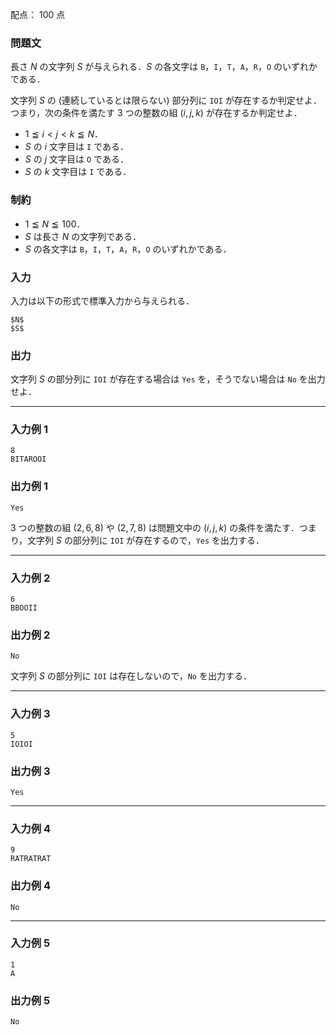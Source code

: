 配点： $100$ 点

### 問題文

長さ $N$ の文字列 $S$ が与えられる．$S$ の各文字は `B`，`I`，`T`，`A`，`R`，`O` のいずれかである．

文字列 $S$ の (連続しているとは限らない) 部分列に `IOI` が存在するか判定せよ．つまり，次の条件を満たす $3$ つの整数の組 $(i, j, k)$ が存在するか判定せよ．

- $1 \leqq i < j < k \leqq N$．
- $S$ の $i$ 文字目は `I` である．
- $S$ の $j$ 文字目は `O` である．
- $S$ の $k$ 文字目は `I` である．

### 制約

- $1 \leqq N \leqq 100$．
- $S$ は長さ $N$ の文字列である．
- $S$ の各文字は `B`，`I`，`T`，`A`，`R`，`O` のいずれかである．

### 入力

入力は以下の形式で標準入力から与えられる．

~~~
$N$
$S$
~~~

### 出力

文字列 $S$ の部分列に `IOI` が存在する場合は `Yes` を，そうでない場合は `No` を出力せよ．

---

### 入力例 1

~~~
8
BITAROOI
~~~

### 出力例 1

~~~
Yes
~~~

$3$ つの整数の組 $(2, 6, 8)$ や $(2, 7, 8)$ は問題文中の $(i, j, k)$ の条件を満たす．つまり，文字列 $S$ の部分列に `IOI` が存在するので，`Yes` を出力する．

---

### 入力例 2

~~~
6
BBOOII
~~~

### 出力例 2

~~~
No
~~~

文字列 $S$ の部分列に `IOI` は存在しないので，`No` を出力する．

---

### 入力例 3

~~~
5
IOIOI
~~~

### 出力例 3

~~~
Yes
~~~

---

### 入力例 4

~~~
9
RATRATRAT
~~~

### 出力例 4

~~~
No
~~~

---

### 入力例 5

~~~
1
A
~~~

### 出力例 5

~~~
No
~~~
